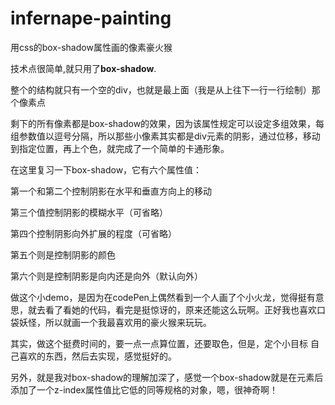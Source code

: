 # infernape-painting
用css的box-shadow属性画的像素豪火猴

技术点很简单,就只用了**box-shadow**.

整个的结构就只有一个空的div，也就是最上面（我是从上往下一行一行绘制）那个像素点

剩下的所有像素都是box-shadow的效果，因为该属性规定可以设定多组效果，每组参数值以逗号分隔，所以那些小像素其实都是div元素的阴影，通过位移，移动到指定位置，再上个色，就完成了一个简单的卡通形象。

在这里复习一下box-shadow，它有六个属性值：

第一个和第二个控制阴影在水平和垂直方向上的移动

第三个值控制阴影的模糊水平（可省略）

第四个控制阴影向外扩展的程度（可省略）

第五个则是控制阴影的颜色

第六个则是控制阴影是向内还是向外（默认向外）


做这个小demo，是因为在codePen上偶然看到一个人画了个小火龙，觉得挺有意思，就去看了看她的代码，看完是挺惊讶的，原来还能这么玩啊。正好我也喜欢口袋妖怪，所以就画一个我最喜欢用的豪火猴来玩玩。

其实，做这个挺费时间的，要一点一点算位置，还要取色，但是，定个小目标 自己喜欢的东西，然后去实现，感觉挺好的。

另外，就是我对box-shadow的理解加深了，感觉一个box-shadow就是在元素后添加了一个z-index属性值比它低的同等规格的对象，嗯，很神奇啊！
